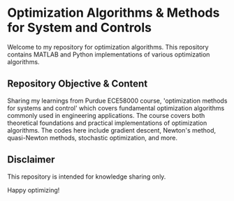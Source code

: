 #  Optimization Algorithms & Methods for System and Controls

Welcome to my repository for optimization algorithms. This repository contains MATLAB and Python implementations of various optimization algorithms.

## Repository Objective & Content

Sharing my learnings from Purdue ECE58000 course, 'optimization methods for systems and control' which covers fundamental optimization algorithms commonly used in engineering applications. The course covers both theoretical foundations and practical implementations of optimization algorithms. The codes here include gradient descent, Newton's method, quasi-Newton methods, stochastic optimization, and more.

## Disclaimer

This repository is intended for knowledge sharing only. 

Happy optimizing!



